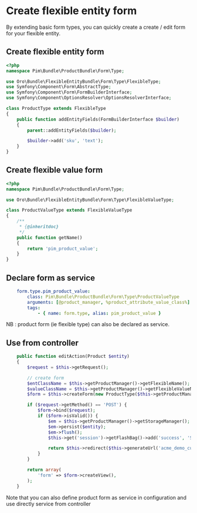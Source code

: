 Create flexible entity form
===========================

By extending basic form types, you can quickly create a create / edit form for your flexible entity.

Create flexible entity form
---------------------------

```php
<?php
namespace Pim\Bundle\ProductBundle\Form\Type;

use Oro\Bundle\FlexibleEntityBundle\Form\Type\FlexibleType;
use Symfony\Component\Form\AbstractType;
use Symfony\Component\Form\FormBuilderInterface;
use Symfony\Component\OptionsResolver\OptionsResolverInterface;

class ProductType extends FlexibleType
{
    public function addEntityFields(FormBuilderInterface $builder)
    {
        parent::addEntityFields($builder);

        $builder->add('sku', 'text');
    }
}
```

Create flexible value form
--------------------------

```php
<?php
namespace Pim\Bundle\ProductBundle\Form\Type;

use Oro\Bundle\FlexibleEntityBundle\Form\Type\FlexibleValueType;

class ProductValueType extends FlexibleValueType
{
    /**
     * {@inheritdoc}
     */
    public function getName()
    {
        return 'pim_product_value';
    }
}
```

Declare form as service
-----------------------

```yaml
    form.type.pim_product_value:
        class: Pim\Bundle\ProductBundle\Form\Type\ProductValueType
        arguments: [@product_manager, %product_attribute_value_class%]
        tags:
            - { name: form.type, alias: pim_product_value }
```

NB : product form (ie flexible type) can also be declared as service.

Use from controller
-------------------

```php
    public function editAction(Product $entity)
    {
        $request = $this->getRequest();

        // create form
        $entClassName = $this->getProductManager()->getFlexibleName();
        $valueClassName = $this->getProductManager()->getFlexibleValueName();
        $form = $this->createForm(new ProductType($this->getProductManager(), 'pim_product_value'), $entity);

        if ($request->getMethod() == 'POST') {
            $form->bind($request);
            if ($form->isValid()) {
                $em = $this->getProductManager()->getStorageManager();
                $em->persist($entity);
                $em->flush();
                $this->get('session')->getFlashBag()->add('success', 'Successfully saved');

                return $this->redirect($this->generateUrl('acme_demo_customer_index'));
            }
        }

        return array(
            'form' => $form->createView(),
        );
    }
```

Note that you can also define product form as service in configuration and use directly service from controller
